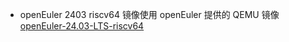 + openEuler 2403 riscv64 镜像使用 openEuler 提供的 QEMU 镜像 [openEuler-24.03-LTS-riscv64](https://repo.openeuler.openatom.cn/openEuler-24.03-LTS/virtual_machine_img/riscv64/openEuler-24.03-LTS-riscv64.qcow2.xz)

